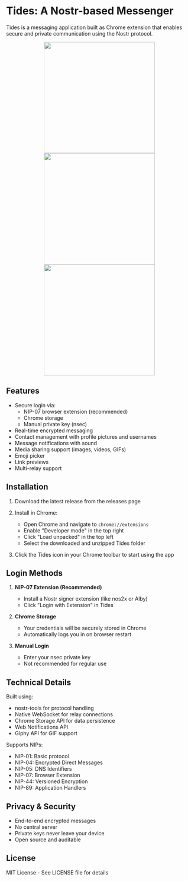 # Tides: A Nostr-based Messenger

Tides is a messaging application built as Chrome extension that enables secure and private communication using the Nostr protocol.

<p align="center">
<img src="https://github.com/user-attachments/assets/85527f53-7f04-4ff9-8e93-ef78ba71d737" width="300" />

<img src="https://github.com/user-attachments/assets/d9b07c28-dcfb-4934-9a90-519612f1925c" width="300" />

<img src="https://github.com/user-attachments/assets/e2f17e7f-e8aa-404a-9c3b-935d3735013c" width="300" />
</p>


## Features

- Secure login via:
  - NIP-07 browser extension (recommended)
  - Chrome storage
  - Manual private key (nsec)
- Real-time encrypted messaging
- Contact management with profile pictures and usernames
- Message notifications with sound
- Media sharing support (images, videos, GIFs)
- Emoji picker
- Link previews
- Multi-relay support

## Installation

1. Download the latest release from the releases page

2. Install in Chrome:
   - Open Chrome and navigate to `chrome://extensions`
   - Enable "Developer mode" in the top right
   - Click "Load unpacked" in the top left
   - Select the downloaded and unzipped Tides folder

3. Click the Tides icon in your Chrome toolbar to start using the app

## Login Methods

1. **NIP-07 Extension (Recommended)**
   - Install a Nostr signer extension (like nos2x or Alby)
   - Click "Login with Extension" in Tides

2. **Chrome Storage**
   - Your credentials will be securely stored in Chrome
   - Automatically logs you in on browser restart

3. **Manual Login**
   - Enter your nsec private key
   - Not recommended for regular use

## Technical Details

Built using:
- nostr-tools for protocol handling
- Native WebSocket for relay connections
- Chrome Storage API for data persistence
- Web Notifications API
- Giphy API for GIF support

Supports NIPs:
- NIP-01: Basic protocol
- NIP-04: Encrypted Direct Messages
- NIP-05: DNS Identifiers
- NIP-07: Browser Extension
- NIP-44: Versioned Encryption
- NIP-89: Application Handlers

## Privacy & Security

- End-to-end encrypted messages
- No central server
- Private keys never leave your device
- Open source and auditable

## License

MIT License - See LICENSE file for details
